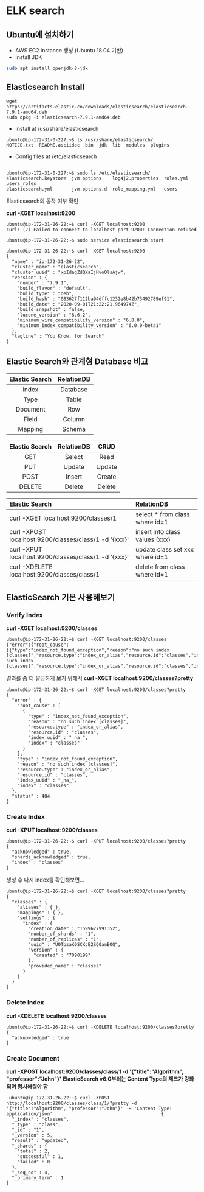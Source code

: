 # ELK search

## Ubuntu에 설치하기

- AWS EC2 instance 생성 (Ubuntu 18.04 기반)
- Install JDK
```bash
sudo apt install openjdk-8-jdk
```


## Elasticsearch Install

```
wget https://artifacts.elastic.co/downloads/elasticsearch/elasticsearch-7.9.1-amd64.deb
sudo dpkg -i elasticsearch-7.9.1-amd64.deb
```
- Install at /usr/share/elasticsearch

```
ubuntu@ip-172-31-0-227:~$ ls /usr/share/elasticsearch/
NOTICE.txt  README.asciidoc  bin  jdk  lib  modules  plugins
```

- Config files at /etc/elasticsearch

```

ubuntu@ip-172-31-0-227:~$ sudo ls /etc/elasticsearch/
elasticsearch.keystore  jvm.options    log4j2.properties  roles.yml  users_roles
elasticsearch.yml       jvm.options.d  role_mapping.yml   users
```

Elasticsearch의 동작 여부 확인

**curl -XGET localhost:9200**

```
ubuntu@ip-172-31-26-22:~$ curl -XGET localhost:9200
curl: (7) Failed to connect to localhost port 9200: Connection refused

ubuntu@ip-172-31-26-22:~$ sudo service elasticsearch start

ubuntu@ip-172-31-26-22:~$ curl -XGET localhost:9200
{
  "name" : "ip-172-31-26-22",
  "cluster_name" : "elasticsearch",
  "cluster_uuid" : "xpIdagZdQXaIjHvoOlsAjw",
  "version" : {
    "number" : "7.9.1",
    "build_flavor" : "default",
    "build_type" : "deb",
    "build_hash" : "083627f112ba94dffc1232e8b42b73492789ef91",
    "build_date" : "2020-09-01T21:22:21.964974Z",
    "build_snapshot" : false,
    "lucene_version" : "8.6.2",
    "minimum_wire_compatibility_version" : "6.8.0",
    "minimum_index_compatibility_version" : "6.0.0-beta1"
  },
  "tagline" : "You Know, for Search"
}
```

## Elastic Search와 관계형 Database 비교

|Elastic Search | RelationDB | 
|:--:|:--:|
|index|Database|
|Type|Table|
|Document|Row|
|Field|Column|
|Mapping|Schema|

| Elastic Search  | RelationDB   | CRUD|
|:---:|:---:| :--:|
| GET  | Select   | Read|
| PUT | Update | Update|
| POST | Insert | Create|
| DELETE | Delete| Delete|


| Elastic Search | RelationDB |
| :-- | :--|
|curl -XGET localhost:9200/classes/1|select * from class where id=1|
|curl -XPOST localhost:9200/classes/class/1 -d '{xxx}' | insert into class values (xxx)|
|curl -XPUT localhost:9200/classes/class/1 -d '{xxx}' | update class set xxx where id=1|
|curl -XDELETE localhost:9200/classes/class/1|delete from class where id=1|


## ElasticSearch 기본 사용해보기

### Verify Index

**curl -XGET localhost:9200/classes**
```
ubuntu@ip-172-31-26-22:~$ curl -XGET localhost:9200/classes
{"error":{"root_cause":[{"type":"index_not_found_exception","reason":"no such index [classes]","resource.type":"index_or_alias","resource.id":"classes","index_uuid":"_na_","index":"classes"}],"type":"index_not_found_exception","reason":"no such index [classes]","resource.type":"index_or_alias","resource.id":"classes","index_uuid":"_na_","index":"classes"},"status":404}
```

결과를 좀 더 깔끔하게 보기 위해서
**curl -XGET localhost:9200/classes?pretty**

```
ubuntu@ip-172-31-26-22:~$ curl -XGET localhost:9200/classes?pretty
{
  "error" : {
    "root_cause" : [
      {
        "type" : "index_not_found_exception",
        "reason" : "no such index [classes]",
        "resource.type" : "index_or_alias",
        "resource.id" : "classes",
        "index_uuid" : "_na_",
        "index" : "classes"
      }
    ],
    "type" : "index_not_found_exception",
    "reason" : "no such index [classes]",
    "resource.type" : "index_or_alias",
    "resource.id" : "classes",
    "index_uuid" : "_na_",
    "index" : "classes"
  },
  "status" : 404
}
```

### Create Index

**curl -XPUT localhost:9200/classes**
```
ubuntu@ip-172-31-26-22:~$ curl -XPUT localhost:9200/classes?pretty
{
  "acknowledged" : true,
  "shards_acknowledged" : true,
  "index" : "classes"
}
```
생성 후 다시 index를 확인해보면...
```
ubuntu@ip-172-31-26-22:~$ curl -XGET localhost:9200/classes?pretty
{
  "classes" : {
    "aliases" : { },
    "mappings" : { },
    "settings" : {
      "index" : {
        "creation_date" : "1599627991352",
        "number_of_shards" : "1",
        "number_of_replicas" : "1",
        "uuid" : "UOTpzaK0SCKcE2SQ0amEOQ",
        "version" : {
          "created" : "7090199"
        },
        "provided_name" : "classes"
      }
    }
  }
}
```

### Delete Index
**curl -XDELETE localhost:9200/classes**
```
ubuntu@ip-172-31-26-22:~$ curl -XDELETE localhost:9200/classes?pretty
{
  "acknowledged" : true
}
```



### Create Document

**curl -XPOST localhost:9200/classes/class/1 -d '{"title":"Algorithm", "professor":"John"}'**
**ElasticSearch v6.0부터는 Content Type의 체크가 강화되어 명시해줘야 함**
```
 ubuntu@ip-172-31-26-22:~$ curl -XPOST http://localhost:9200/classes/class/1/?pretty -d '{"title":"Algorithm", "professor":"John"}' -H 'Content-Type: application/json'                                        {
  "_index" : "classes",
  "_type" : "class",
  "_id" : "1",
  "_version" : 5,
  "result" : "updated",
  "_shards" : {
    "total" : 2,
    "successful" : 1,
    "failed" : 0
  },
  "_seq_no" : 4,
  "_primary_term" : 1
}
```
